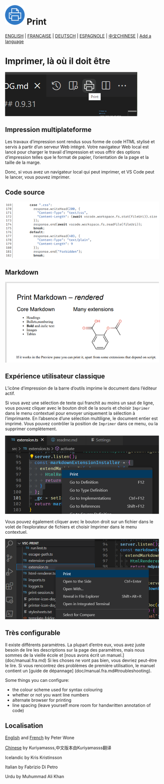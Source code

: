# <img width="64px" src="assets/vscode-print-128.png"></img> Print

[ENGLISH](README.md) | [FRANCAISE](README.fra.md) | [DEUTSCH](README.deu.md) | [ESPAGNOLE](README.esp.md) | [中文CHINESE](README.zho.md) | [Add a language](how-to-add-a-language.md)

# Imprimer, là où il doit être

![source](assets/print-icon.png) 


## Impression multiplateforme

Les travaux d’impression sont rendus sous forme de code HTML stylisé et servis à partir d’un serveur Web intégré. Votre navigateur Web local est lancé pour charger le travail d’impression et vous offrir des options d’impression telles que le format de papier, l’orientation de la page et la taille de la marge.

Donc, si vous avez un navigateur local qui peut imprimer, et VS Code peut le lancer, vous pouvez imprimer.

## Code source

![source](assets/source.png) 

## Markdown

![Markdown-rendered](assets/Markdown-rendered.png) 

## Expérience utilisateur classique

L’icône d’impression de la barre d’outils imprime le document dans l’éditeur actif.

Si vous avez une sélection de texte qui franchit au moins un saut de ligne, vous pouvez cliquer avec le bouton droit de la souris et choisir `Imprimer` dans le menu contextuel pour envoyer uniquement la sélection à l’imprimante. En l’absence d’une sélection multiligne, le document entier est imprimé. Vous pouvez contrôler la position de `Imprimer` dans ce menu, ou la supprimer complètement.

![context-menu-editor](assets/context-menu.png)

Vous pouvez également cliquer avec le bouton droit sur un fichier dans le volet de l’explorateur de fichiers et choisir Imprimer dans le menu contextuel.

![context-menu-file-explorer](assets/tree-context-menu.png)

## Très configurable

Il existe différents paramètres. La plupart d’entre eux, vous avez juste besoin de lire les descriptions sur la page des paramètres, mais nous sommes de la vieille école et [nous avons écrit un manuel.] (doc/manual.fra.md) Si les choses ne vont pas bien, vous devriez peut-être le lire. Si vous rencontrez des problèmes de première utilisation, le manuel contient un [guide de dépannage] (doc/manual.fra.md#troubleshooting).

Some things you can configure:

- the colour scheme used for syntax colouring
- whether or not you want line numbers
- alternate browser for printing
- line spacing (leave yourself more room for handwritten annotation of code)

## Localisation 

[English](README.md) and [French](README.fra.md) by Peter Wone

[Chinese](https://github.com/kuriyamasss/vsc-print) by Kuriyamasss,中文版本由Kuriyamasss翻译

Icelandic by Kris Kristinsson

Italian by Fabrizio Di Petro

Urdu by Muhummad Ali Khan